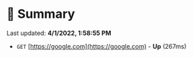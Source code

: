 # 📖 Summary
Last updated: **4/1/2022, 1:58:55 PM**

- `GET` [https://google.com](https://google.com) - **Up** (267ms)
